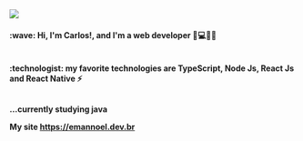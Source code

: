 
<img src="https://media.licdn.com/dms/image/D4D16AQFKzsBZGxZOmw/profile-displaybackgroundimage-shrink_350_1400/0/1707535881187?e=1712793600&v=beta&t=BpJTgodZLyhx0xDVMzxE0_3MHfGRjR4ecButSIqtPEc"/>
<h4>:wave: Hi, I'm <strong>Carlos!<strong/>, and I'm a web developer 🚀💻🇧🇷  </h4>
<br />
:technologist: my favorite technologies are TypeScript, Node Js, React Js and React Native ⚡

<br />
<br />

...currently studying java

My site
https://emannoel.dev.br
<!--
**CarlosEmannoel16/CarlosEmannoel16** is a ✨ _special_ ✨ repository because its `README.md` (this file) appears on your GitHub profile.





Here are some ideas to get you started:

- 🔭 I’m currently working on ...
- 🌱 I’m currently learning ...
- 👯 I’m looking to collaborate on ...
- 🤔 I’m looking for help with ...
- 💬 Ask me about ...
- 📫 How to reach me: ...
- 😄 Pronouns: ...
- ⚡ Fun fact: ...
-->
